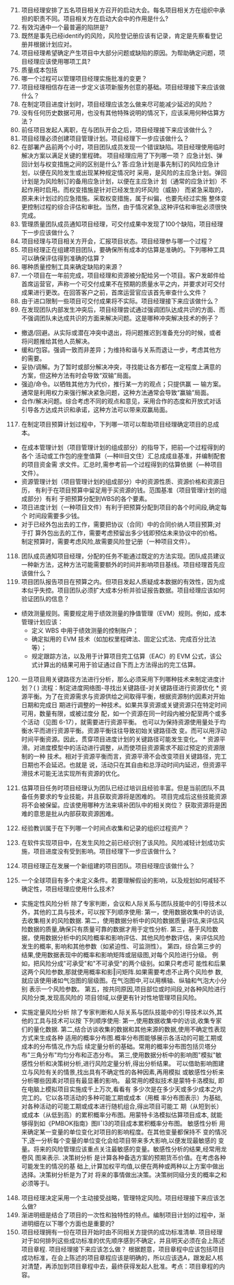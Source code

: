 71. 项目经理安排了五名项目相关方召开的启动大会。每名项目相关方在组织中承担的职责不同。项目相关方在启动大会中的作用是什么?
72. 有效沟通中一个最普遍的陷阱是?
73. 既然是事先已经identify的风险，风险登记册应该有记录，肯定是先察看登记册并根据计划应对。
78. 项目经理希望确定产生项目中大部分问题或缺陷的原因。为帮助确定问题，项目经理应该使用哪项工具?
80. 质量成本包括
82. 哪一个过程可以管理项目经理实施批准的变更？
84. 项目经理相信存在进一步定义该项新服务创意的基础。项目经理接下来应该做什么？
87. 在制定项目进度计划时，项目经理应该怎么做来尽可能减少延迟的风险？
89. 没有任何历史数据可用，也没有其他特殊说明的情况下，应该采用何种估算方法？
90. 前任项目发起人离职，在与团队开会之后，项目经理接下来应该做什么？
94. 项目经理必须创建项目管理计划。项目经理下一步应该做什么？
96. 在部署产品前两个小时，项目团队成员发现一个错误缺陷。项目经理使用临时解决方案以满足关键的里程碑。 项目经理应用了下列哪一项？
  应急计划、弹回计划与权变措施之间的区别是什么?
  答:应急计划是事先制订的风险应急计划，以便在风险发生或出现某种规定情况时
  采用，是风险的主应急计划。弹回计划是为风险制订的备用应急计划，以便在主应急计
  划（通常的应急计划）不起作用时启用。而权变措施是针对已经发生的坏风险（威胁）
  而紧急采取的，原来未计划过的应急措施。采取权变措施，属于纠偏，也要先经过实施
  整体变更控制过程的综合评估和审批。当然，由于情况紧急,这种评估和审批必须很快
  完成。
97. 管理质量团队成员通知项目经理，可交付成果中发现了100个缺陷，项目经理下一步应该做什么？
98. 项目经理与项目相关方开会，汇报项目状态。项目经理参与哪一个过程？
99. 项目经理正在组建项目团队，要确保所有成本的估算是准确的。下列哪种工具可以确保评估得到准确的估算？
110. 哪种质量控制工具来确定缺陷的来源？
112. 一个项目在一年前完成，项目经理和资源被分配给另一个项目。客户发邮件给首席运营官，声称一个可交付成果不在预期的质量水平之内，并要求对可交付成果进行更改。在回答客户之前，首席运营官应该首先审查什么文件？
113. 由于进口限制一些项目可交付成果将不实际。项目经理接下来应该做什么？
116. 在发现团队内部发生冲突后，项目经理尝试通过强调团队达成共识的方面、而不强调团队未达成共识的方面来解决问题。这是哪种冲突解决技术的例子？
  * 撤退/回避。从实际或潜在冲突中退出，将问题推迟到准备充分的时候，或者将问题推给其他人员解决。
  * 缓和/包容。强调一致而非差异；为维持和谐与关系而退让一步，考虑其他方的需要。
  * 妥协/调解。为了暂时或部分解决冲突，寻找能让各方都在一定程度上满意的方案，但这种方法有时会导致“双输”局面。
  * 强迫/命令。以牺牲其他方为代价，推行某一方的观点；只提供赢 — 输方案。通常是利用权力来强行解决紧急问题，这种方法通常会导致“赢输”局面。
  * 合作/解决问题。综合考虑不同的观点和意见，采用合作的态度和开放式对话引导各方达成共识和承诺，这种方法可以带来双赢局面。

117. 在制定项目预算计划过程中，下列哪一项可以帮助项目经理确定项目的总成本。
  * 在成本管理计划（项目管理计划的组成部分）的指导下，把前—个过程得到的各个
    活动或工作包的座奎值算（—种Ⅲ目文住）汇总成成韭基准，并编制配套的项目资金需
    求文件。汇总时,需参考前—个过程得到的估算依据（—种项目文件）。
  * 资源管理计划（项目管理计划的组成部分）中的资源性质、资源价格和资源日历，
    有利于在项目预算中留足用于买资源的钱。范围基准（项目管理计划的组成部分）有利
    于把预算分配到WBS的各个要素。
  * 项日进度计划（一种项目文件）有利于把预算分配到项目的各个时间段,确定每个
    时间段需要多少钱。
  * 对于已经外包出去的工作，需要把协议（合同）中的合同价纳人项目预算;对于打
    算外包出去的工作，需要考虑预留出多少钱即预估未来协议中的价格。
    制定预算时，需要考虑风险,故需要风险登记册（一种项目文件）。
118. 团队成员通知项目经理，分配的任务不能通过既定的方法实现。团队成员建议一种新方法，这种方法可能需要额外的时间并影响项目基线。项目经理首先应该做什么？    
119. 项目团队报告项目在预算之内。但项目发起人质疑成本数据的有效性，因为成本似乎失控。项目团队必须扩大成本分析并验证报告数据。项目经理应该如何验证团队的信息？
  + 绩效测量规则。需要规定用于绩效测量的挣值管理（EVM）规则。例如，成本管理计划应该：
    - 定义 WBS 中用于绩效测量的控制账户；
    - 确定拟用的 EVM 技术（如加权里程碑法、固定公式法、完成百分比法等）；
    - 规定跟踪方法，以及用于计算项目完工估算（EAC）的 EVM 公式，该公式计算出的结果可用于验证通过自下而上方法得出的完工估算。
120. 一旦项目用关键路径方法进行分析，那么必须采用下列哪种技术来制定进度计划？( )
    流程：制定进度网络图-寻找出关键路径-对关键路径进行资源优化
    * 资源平衡。为了在资源需求与资源供给之间取得平衡，根据资源制约因素对开始日期和完成日
      期进行调整的一种技术。如果共享资源或关键资源只在特定时间可用，数量有限，或被过度分
      配，如一个资源在同一时段内被分配至两个或多个活动（见图 6-17），就需要进行资源平衡。
      也可以为保持资源使用量处于均衡水平而进行资源平衡。资源平衡往往导致初始关键路径改
      变。而可以用浮动时间平衡资源。因此，贯穿项目进度计划的关键路径可能发生变化。
    * 资源平滑。对进度模型中的活动进行调整，从而使项目资源需求不超过预定的资源限制的一种
      技术。相对于资源平衡而言，资源平滑不会改变项目关键路径，完工日期也不会延迟。也就是
      说，活动只在其自由和总浮动时间内延迟，但资源平滑技术可能无法实现所有资源的优化。

121. 估算项目任务时项目经理认为团队已经过培训且经验丰富。但是当前团队不具备任务要求的专业技能，并且获取资源将是困难的。
项目完成后这些技能资源将不会被保留。应该使用哪种方法来填补团队中的相关岗位？
  获取资源将是困难的意思是批从内部获取资源困难。
133. 经验教训属于在下列哪一个时间点收集和记录的组织过程资产？
137. 在软件实现项目中，在发生风险之前已经识别了该风险。风险减轻计划成功实施，项目进度没有受到影响。项目经理下一步应该做什么？
139. 项目经理正在发展一个新组建的项目团队。项目经理应该做什么？
140. 一个全球项目有多个未定义条件。若要理解假设的影响，以及规划如何减轻不确定性，项目经理应使用什么技术?
+ 实施定性风险分析
  除了专家判断，会议和人际关系与团队技能中的引导技术以外，其他的工具与技术，可以按下列顺序使用:
  第一，使用数据收集中的访谈,去收集相关的风险数据.
  第二，使用数据分析中的风险数据质量评估,来评估风险数据的质量,确保只有质量可靠的数据才用于定性分析.
  第三，基于风险数据，使用数据分析中的风险概率和影响评估、其他风险参数评估，来评估风险发生的概率,
  影响和其他参数（如紧迫性、可监测性）。
  第四，综合第三步的结果,使用数据表现中的概率和影响矩阵或层级图,对每个风险进行分级。
  例如，把风险分成"可承受"和"不可承受"的两个级别。如果只考虑可
  能性和后果这两个风险参数,那就使用概率和影‖问矩阵.如果需要考虑不止两个风险参
  数,就应该使用诸如气泡图的层级图。在气泡图中,可以用横轴、纵轴和气泡大小分别
  表示一个风险参数。
  第五，按共同原因,项目部位或时间段,对各种风险进行风险分类,发现高风险的
  项目领域,以便更有针对性地管理项目风险。

+ 实施定量风险分析
  除了专家判断和人际关系与团队技能中的引导技术以外,其他的工具与技术可以按
  下列顺序使用:
  第一,使用数据收集中的访谈,收集专家们的量化数据.
  第二,结合访谈收集的数据和其他来源的数据,使用不确定性表现方式来生成各种
    适用的概率分布图.概率分布图能够展示各活动的可能工期或成本的分布情况,作为后
    续定量分析的基础。常用的概率分布图包括贝塔分布"三角分布"均匀分布和正态分布。
  第三,使用数据分析中的影响图"模拟"敏感性分析和决策树分析,进行风险定量分析,得出分析结果。
    可以借助影响图建立与风险有关的情景,找出具有不确定性的各种因素,再用模拟
    或敏感性分析来分析哪些因素对项目有最显著的影响。
  最常用的模拟技术是蒙特卡洛模拟, 即在电脑上模拟项目实施成千上万次,看看有
  多少次是在多少天或多少成本之内完工的。它以各项活动的多种可能工期或成本（用概
  率分布图表示）为基础,对各种活动的可能工期或成本进行随机组合,得出项目可能工
  期（从短到长）或成本（从低到高）的累积概率分布图。用蒙特卡洛模拟估算项目成本,
  就能够得到如《PMBOK指南》图llˉl3的项目成本累积概率分布图。
  敏感性分析 用来确定某一变量的单位变化对项目的影响程度。在其他变量都保持不
  变的情况下,逐一分析每个变量的单位变化会给项目带来多大影响,以便发现最敏感的
  变量。将来的风险管理应该重点关注最敏感的变量。敏感性分析的结果,经常用龙卷风
  图来表示.
  决策树分析 是计算各种备选方案的预期货币价值。在考虑各种可能发生的情况的基
  础上,计算加权平均值,以便在两种或两种以上方案中做出选择。决策树分析是为了对
  将来的事情做出决策。决策树同级分支的概率之和必须等于l。

148. 项目经理决定采用一个主动接受战略，管理特定风险。项目经理接下来应该怎么做?
149. 渐进明细是结合了项目的一次性和独特性的特点。编制项目计划的过程中，渐进明细在以下哪个方面也是重要的?
151. 项目经理拥有一份在项目开始时由不同相关方提供的成功标准清单. 项目经理对于如何排列这些成功标准的优先顺序感到不确定，并且明天必须在会上陈述项目章程. 项目经理接下来应该怎么做？
根据题意，项目章程中应该包括项目成功标准，在会上陈述的项目章程应该是明确的，所以应该选A，跟发起人核对清楚，再添加到项目章程中去，最终获得发起人批准。考点：项目章程的内容。
